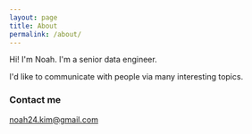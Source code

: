 ```yaml
---
layout: page
title: About
permalink: /about/
---
```


Hi! I'm Noah. I'm a senior data engineer.  

I'd like to communicate with people via many interesting topics.  

### Contact me

[noah24.kim@gmail.com](mailto:noah24.kim@gmail.com)
